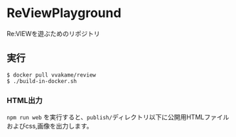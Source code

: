 # ReViewPlayground

Re:VIEWを遊ぶためのリポジトリ

## 実行
```
$ docker pull vvakame/review
$ ./build-in-docker.sh
```

### HTML出力

`npm run web` を実行すると、`publish/`ディレクトリ以下に公開用HTMLファイルおよびcss,画像を出力します。
